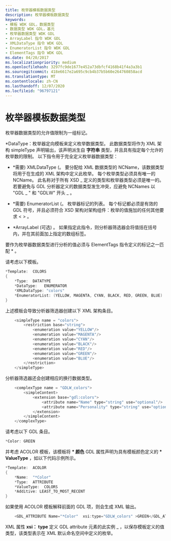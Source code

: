 ```yaml
---
title: 枚举器模板数据类型
description: 枚举器模板数据类型
keywords:
- 模板 WDK GDL，数据类型
- 数据类型 WDK GDL，基元
- 枚举器数据类型 WDK GDL
- ArrayLabel 指令 WDK GDL
- XMLDataType 指令 WDK GDL
- EnumeratorList 指令 WDK GDL
- ElementTags 指令 WDK GDL
ms.date: 04/20/2017
ms.localizationpriority: medium
ms.openlocfilehash: 3297fc9de1677e452a73dbfcf4168b41f4a3a3b1
ms.sourcegitcommit: 418e6617e2a695c9cb4b37b5b60e264760858acd
ms.translationtype: MT
ms.contentlocale: zh-CN
ms.lasthandoff: 12/07/2020
ms.locfileid: "96797121"
---
```

# <a name="enumerator-template-data-type"></a>枚举器模板数据类型


枚举器数据类型的允许值限制为一组标记。

\*DataType：枚举器定向模板来定义枚举数据类型。 此数据类型将作为 XML 架构 simpleType 声明输出，该声明派生自 **字符串** 类型，并且具有指定每个允许的枚举数的限制。 以下指令用于完全定义枚举器数据类型：

-   \*需要) XMLDataType (。 要分配给 XML 数据类型的 NCName，该数据类型将用于在生成的 XML 架构中定义此枚举。 每个枚举类型必须具有唯一的 NCName。 此名称对于所有 XSD \_ 定义的类型和枚举器类型必须是唯一的。 若要避免与 GDL 分析器定义的数据类型发生冲突，应避免 NCNames 以 "GDL \_ " 和 "GDLW" 开头 \_ 。

-   \*需要) EnumeratorList (。 枚举器标记的列表。 每个标记都必须是有效的 GDL 符号，并且必须符合 XSD 架构对架构组件：枚举的值施加的任何其他要求 &lt; &gt; 。

-   \*ArrayLabel (可选) 。 如果指定此指令，则分析器筛选器会将值括在括号内，并在其前面加上指定的数组标签。

要作为枚举器数据类型进行分析的值必须与 ElementTags 指令定义的标记之一匹配 \* 。

请考虑以下模板。

```cpp
*Template:  COLORS
{
    *Type:  DATATYPE
    *DataType:   ENUMERATOR
    *XMLDataType: "colors"
    *EnumeratorList: (YELLOW, MAGENTA, CYAN, BLACK, RED, GREEN, BLUE)
}
```

上述模板会导致分析器筛选器创建以下 XML 架构条目。

```cpp
    <simpleType name = "colors">
        <restriction base="string">
            <enumeration value="YELLOW"/>
            <enumeration value="MAGENTA"/>
            <enumeration value="CYAN"/>
            <enumeration value="BLACK"/>
            <enumeration value="RED"/>
            <enumeration value="GREEN"/>
            <enumeration value="BLUE"/>
        </restriction>
    </simpleType>
```

分析器筛选器还会创建相应的换行数据类型。

```cpp
    <complexType name = "GDLW_colors">
        <simpleContent>
            <extension base="gdl:colors">
                <attribute name="Name" type="string" use="optional"/>
                <attribute name="Personality" type="string" use="optional"/>
            </extension>
        </simpleContent>
    </complexType>
```

请考虑以下 GDL 条目。

```cpp
*Color: GREEN
```

并考虑 ACOLOR 模板，该模板将 **\* 颜色** GDL 属性声明为具有模板颜色定义的 **\* ValueType** ，如以下代码示例所示。

```cpp
*Template:  ACOLOR
{
    *Name:  "*Color"
    *Type:  ATTRIBUTE
    *ValueType:  COLORS
    *Additive: LEAST_TO_MOST_RECENT
}
```

如果使用 ACOLOR 模板解释前面的 GDL 项，则会生成 XML 输出。

```cpp
    <GDL_ATTRIBUTE Name="*Color"  xsi:type="GDLW_colors" >GREEN</GDL_ATTRIBUTE>
```

XML 属性 **xsi： type** 定义 GDL attribute 元素的此实例 \_ ，以保存模板定义的值类型，该类型表示在 XML 默认命名空间中定义的枚举。

 

 





